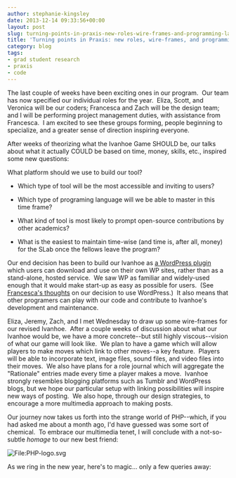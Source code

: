 ```yaml
---
author: stephanie-kingsley
date: 2013-12-14 09:33:56+00:00
layout: post
slug: turning-points-in-praxis-new-roles-wire-frames-and-programming-languages
title: 'Turning points in Praxis: new roles, wire-frames, and programming languages'
category: blog
tags:
- grad student research
- praxis
- code
---
```


The last couple of weeks have been exciting ones in our program.  Our team has now specified our individual roles for the year.  Eliza, Scott, and Veronica will be our coders; Francesca and Zach will be the design team; and I will be performing project management duties, with assistance from Francesca.  I am excited to see these groups forming, people beginning to specialize, and a greater sense of direction inspiring everyone.

After weeks of theorizing what the Ivanhoe Game SHOULD be, our talks about what it actually COULD be based on time, money, skills, etc., inspired some new questions:

What platform should we use to build our tool?



	
  * Which type of tool will be the most accessible and inviting to users?



	
  * Which type of programing language will we be able to master in this time frame?



	
  * What kind of tool is most likely to prompt open-source contributions by other academics?



	
  * What is the easiest to maintain time-wise (and time is, after all, money) for the SLab once the fellows leave the program?


Our end decision has been to build our Ivanhoe as [a WordPress plugin](http://wordpress.org/plugins/) which users can download and use on their own WP sites, rather than as a stand-alone, hosted service.  We saw WP as familiar and widely-used enough that it would make start-up as easy as possible for users.  (See [Francesca's thoughts](http://www.scholarslab.org/grad-student-research/tongue-tied-in-css/) on our decision to use WordPress.)  It also means that other programers can play with our code and contribute to Ivanhoe's development and maintenance.

Eliza, Jeremy, Zach, and I met Wednesday to draw up some wire-frames for our revised Ivanhoe.  After a couple weeks of discussion about what our Ivanhoe would be, we have a more concrete--but still highly viscous--vision of what our game will look like.  We plan to have a game which will allow players to make moves which link to other moves--a key feature.  Players will be able to incorporate text, image files, sound files, and video files into their moves.  We also have plans for a role journal which will aggregate the "Rationale" entries made every time a player makes a move.  Ivanhoe strongly resembles blogging platforms such as Tumblr and WordPress blogs, but we hope our particular setup with linking possibilities will inspire new ways of posting.  We also hope, through our design strategies, to encourage a more multimedia approach to making posts.

Our journey now takes us forth into the strange world of PHP--which, if you had asked me about a month ago, I'd have guessed was some sort of chemical.  To embrace our multimedia tenet, I will conclude with a not-so-subtle _homage_ to our new best friend:

![File:PHP-logo.svg](http://upload.wikimedia.org/wikipedia/commons/thumb/2/27/PHP-logo.svg/450px-PHP-logo.svg.png)

As we ring in the new year, here's to magic... only a few queries away: <?php {endless possibilities} ?>
